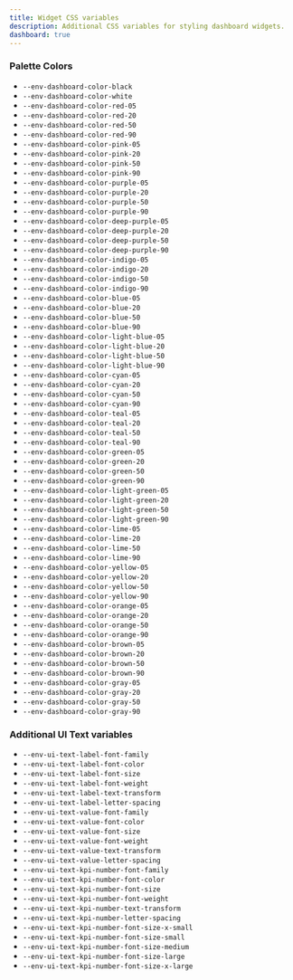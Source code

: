 ```yaml
---
title: Widget CSS variables
description: Additional CSS variables for styling dashboard widgets.
dashboard: true
---
```


### Palette Colors

- `--env-dashboard-color-black`
- `--env-dashboard-color-white`
- `--env-dashboard-color-red-05`
- `--env-dashboard-color-red-20`
- `--env-dashboard-color-red-50`
- `--env-dashboard-color-red-90`
- `--env-dashboard-color-pink-05`
- `--env-dashboard-color-pink-20`
- `--env-dashboard-color-pink-50`
- `--env-dashboard-color-pink-90`
- `--env-dashboard-color-purple-05`
- `--env-dashboard-color-purple-20`
- `--env-dashboard-color-purple-50`
- `--env-dashboard-color-purple-90`
- `--env-dashboard-color-deep-purple-05`
- `--env-dashboard-color-deep-purple-20`
- `--env-dashboard-color-deep-purple-50`
- `--env-dashboard-color-deep-purple-90`
- `--env-dashboard-color-indigo-05`
- `--env-dashboard-color-indigo-20`
- `--env-dashboard-color-indigo-50`
- `--env-dashboard-color-indigo-90`
- `--env-dashboard-color-blue-05`
- `--env-dashboard-color-blue-20`
- `--env-dashboard-color-blue-50`
- `--env-dashboard-color-blue-90`
- `--env-dashboard-color-light-blue-05`
- `--env-dashboard-color-light-blue-20`
- `--env-dashboard-color-light-blue-50`
- `--env-dashboard-color-light-blue-90`
- `--env-dashboard-color-cyan-05`
- `--env-dashboard-color-cyan-20`
- `--env-dashboard-color-cyan-50`
- `--env-dashboard-color-cyan-90`
- `--env-dashboard-color-teal-05`
- `--env-dashboard-color-teal-20`
- `--env-dashboard-color-teal-50`
- `--env-dashboard-color-teal-90`
- `--env-dashboard-color-green-05`
- `--env-dashboard-color-green-20`
- `--env-dashboard-color-green-50`
- `--env-dashboard-color-green-90`
- `--env-dashboard-color-light-green-05`
- `--env-dashboard-color-light-green-20`
- `--env-dashboard-color-light-green-50`
- `--env-dashboard-color-light-green-90`
- `--env-dashboard-color-lime-05`
- `--env-dashboard-color-lime-20`
- `--env-dashboard-color-lime-50`
- `--env-dashboard-color-lime-90`
- `--env-dashboard-color-yellow-05`
- `--env-dashboard-color-yellow-20`
- `--env-dashboard-color-yellow-50`
- `--env-dashboard-color-yellow-90`
- `--env-dashboard-color-orange-05`
- `--env-dashboard-color-orange-20`
- `--env-dashboard-color-orange-50`
- `--env-dashboard-color-orange-90`
- `--env-dashboard-color-brown-05`
- `--env-dashboard-color-brown-20`
- `--env-dashboard-color-brown-50`
- `--env-dashboard-color-brown-90`
- `--env-dashboard-color-gray-05`
- `--env-dashboard-color-gray-20`
- `--env-dashboard-color-gray-50`
- `--env-dashboard-color-gray-90`

### Additional UI Text variables

- `--env-ui-text-label-font-family`
- `--env-ui-text-label-font-color`
- `--env-ui-text-label-font-size`
- `--env-ui-text-label-font-weight`
- `--env-ui-text-label-text-transform`
- `--env-ui-text-label-letter-spacing`
- `--env-ui-text-value-font-family`
- `--env-ui-text-value-font-color`
- `--env-ui-text-value-font-size`
- `--env-ui-text-value-font-weight`
- `--env-ui-text-value-text-transform`
- `--env-ui-text-value-letter-spacing`
- `--env-ui-text-kpi-number-font-family`
- `--env-ui-text-kpi-number-font-color`
- `--env-ui-text-kpi-number-font-size`
- `--env-ui-text-kpi-number-font-weight`
- `--env-ui-text-kpi-number-text-transform`
- `--env-ui-text-kpi-number-letter-spacing`
- `--env-ui-text-kpi-number-font-size-x-small`
- `--env-ui-text-kpi-number-font-size-small`
- `--env-ui-text-kpi-number-font-size-medium`
- `--env-ui-text-kpi-number-font-size-large`
- `--env-ui-text-kpi-number-font-size-x-large`
